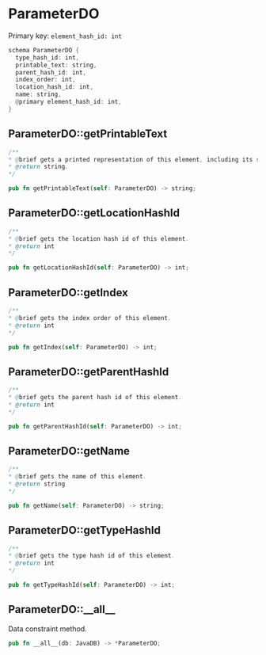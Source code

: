 # ParameterDO

Primary key: `element_hash_id: int`

```rust
schema ParameterDO {
  type_hash_id: int,
  printable_text: string,
  parent_hash_id: int,
  index_order: int,
  location_hash_id: int,
  name: string,
  @primary element_hash_id: int,
}
```
## ParameterDO::getPrintableText

```java
/**
* @brief gets a printed representation of this element, including its structure where applicable.
* @return string.
*/
```
```rust
pub fn getPrintableText(self: ParameterDO) -> string;
```
## ParameterDO::getLocationHashId

```java
/**
* @brief gets the location hash id of this element.
* @return int
*/
```
```rust
pub fn getLocationHashId(self: ParameterDO) -> int;
```
## ParameterDO::getIndex

```java
/**
* @brief gets the index order of this element.
* @return int
*/
```
```rust
pub fn getIndex(self: ParameterDO) -> int;
```
## ParameterDO::getParentHashId

```java
/**
* @brief gets the parent hash id of this element.
* @return int
*/
```
```rust
pub fn getParentHashId(self: ParameterDO) -> int;
```
## ParameterDO::getName

```java
/**
* @brief gets the name of this element.
* @return string
*/
```
```rust
pub fn getName(self: ParameterDO) -> string;
```
## ParameterDO::getTypeHashId

```java
/**
* @brief gets the type hash id of this element.
* @return int
*/
```
```rust
pub fn getTypeHashId(self: ParameterDO) -> int;
```
## ParameterDO::\_\_all\_\_

Data constraint method.

```rust
pub fn __all__(db: JavaDB) -> *ParameterDO;
```
